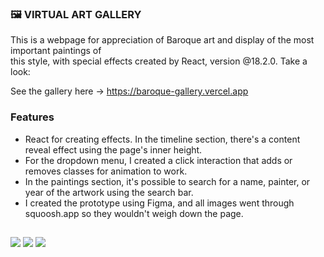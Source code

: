 ### 🖼️ VIRTUAL ART GALLERY 

This is a webpage for appreciation of Baroque art and display of the most important paintings of <br/>
this style, with special effects created by React, version @18.2.0. Take a look:

See the gallery here -> https://baroque-gallery.vercel.app

### Features

- React for creating effects. In the timeline section, there's a content reveal effect using the page's inner height. <br/>
- For the dropdown menu, I created a click interaction that adds or removes classes for animation to work. <br/>
- In the paintings section, it's possible to search for a name, painter, or year of the artwork using the search bar. <br/>
- I created the prototype using Figma, and all images went through squoosh.app so they wouldn't weigh down the page.

##

<div> 
  <img src="https://img.shields.io/badge/React-20232A?style=for-the-badge&logo=react&logoColor=61DAFB">
  <img src="https://img.shields.io/badge/Vercel-000000?style=for-the-badge&logo=vercel&logoColor=white">
  <img src="https://img.shields.io/badge/Figma-311b4a?style=for-the-badge&logo=figma&logoColor=white">
</div>
  
   
